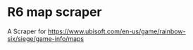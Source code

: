 # R6 map scraper
 A Scraper for https://www.ubisoft.com/en-us/game/rainbow-six/siege/game-info/maps

